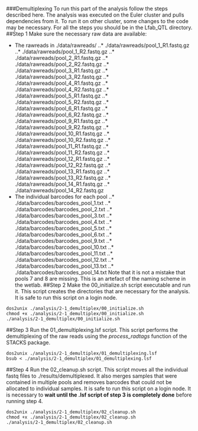 ###Demultiplexing
To run this part of the analysis follow the steps described here. The analysis was executed on the Euler cluster and pulls dependencies from it. To run it on other cluster, some changes to the code may be necessary. For all the steps you should be in the Lfab_QTL directory.
##Step 1
Make sure the necessary raw data are available:
* The rawreads in ./data/rawreads/
..* ./data/rawreads/pool_1_R1.fastq.gz
..* ./data/rawreads/pool_1_R2.fastq.gz
..* ./data/rawreads/pool_2_R1.fastq.gz
..* ./data/rawreads/pool_2_R2.fastq.gz
..* ./data/rawreads/pool_3_R1.fastq.gz
..* ./data/rawreads/pool_3_R2.fastq.gz
..* ./data/rawreads/pool_4_R1.fastq.gz
..* ./data/rawreads/pool_4_R2.fastq.gz
..* ./data/rawreads/pool_5_R1.fastq.gz
..* ./data/rawreads/pool_5_R2.fastq.gz
..* ./data/rawreads/pool_6_R1.fastq.gz
..* ./data/rawreads/pool_6_R2.fastq.gz
..* ./data/rawreads/pool_9_R1.fastq.gz
..* ./data/rawreads/pool_9_R2.fastq.gz
..* ./data/rawreads/pool_10_R1.fastq.gz
..* ./data/rawreads/pool_10_R2.fastq.gz
..* ./data/rawreads/pool_11_R1.fastq.gz
..* ./data/rawreads/pool_11_R2.fastq.gz
..* ./data/rawreads/pool_12_R1.fastq.gz
..* ./data/rawreads/pool_12_R2.fastq.gz
..* ./data/rawreads/pool_13_R1.fastq.gz
..* ./data/rawreads/pool_13_R2.fastq.gz
..* ./data/rawreads/pool_14_R1.fastq.gz
..* ./data/rawreads/pool_14_R2.fastq.gz
* The individual barcodes for each pool
..* ./data/barcodes/barcodes_pool_1.txt
..* ./data/barcodes/barcodes_pool_2.txt
..* ./data/barcodes/barcodes_pool_3.txt
..* ./data/barcodes/barcodes_pool_4.txt
..* ./data/barcodes/barcodes_pool_5.txt
..* ./data/barcodes/barcodes_pool_6.txt
..* ./data/barcodes/barcodes_pool_9.txt
..* ./data/barcodes/barcodes_pool_10.txt
..* ./data/barcodes/barcodes_pool_11.txt
..* ./data/barcodes/barcodes_pool_12.txt
..* ./data/barcodes/barcodes_pool_13.txt
..* ./data/barcodes/barcodes_pool_14.txt
Note that it is not a mistake that pools 7 and 8 are missing. This is an artefact of the naming scheme in the wetlab.
##Step 2
Make the 00_initialize.sh script executable and run it. This script creates the directories that are necessary for the analysis. It is safe to run this script on a login node.
```
dos2unix ./analysis/2-1_demultiplex/00_initialize.sh
chmod +x ./analysis/2-1_demultiplex/00_initialize.sh
./analysis/2-1_demultiplex/00_initialize.sh
```
##Step 3
Run the 01_demultiplexing.lsf script. This script performs the demultiplexing of the raw reads using the *process_radtags* function of the STACKS package.
```
dos2unix ./analysis/2-1_demultiplex/01_demultiplexing.lsf
bsub < ./analysis/2-1_demultiplex/01_demultiplexing.lsf
```
##Step 4
Run the 02_cleanup.sh script. This script moves all the individual fastq files to ./results/demultiplexed. It also merges samples that were contained in multiple pools and removes barcodes that could not be allocated to individual samples. It is safe to run this script on a login node. It is necessary to **wait until the .lsf script of step 3 is completely done** before running step 4.
```
dos2unix ./analysis/2-1_demultiplex/02_cleanup.sh
chmod +x ./analysis/2-1_demultiplex/02_cleanup.sh
./analysis/2-1_demultiplex/02_cleanup.sh
```
